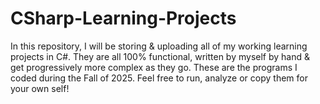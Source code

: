 # CSharp-Learning-Projects
In this repository, I will be storing & uploading all of my working learning projects in C#. They are all 100% functional, written by myself by hand & get progressively more complex as they go. These are the programs I coded during the Fall of 2025. Feel free to run, analyze or copy them for your own self!
